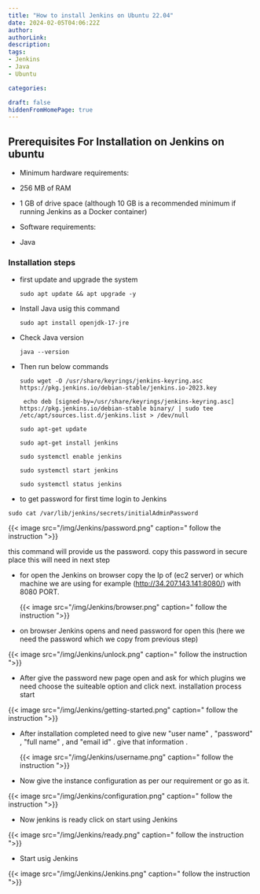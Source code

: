 ```yaml
---
title: "How to install Jenkins on Ubuntu 22.04"
date: 2024-02-05T04:06:22Z
author:
authorLink:
description:
tags:
- Jenkins
- Java
- Ubuntu

categories:

draft: false
hiddenFromHomePage: true
---
```


## Prerequisites For Installation on Jenkins on ubuntu

* Minimum hardware requirements:

* 256 MB of RAM

* 1 GB of drive space (although 10 GB is a recommended minimum if running Jenkins as a Docker container) 

* Software requirements:

* Java

### Installation steps

* first update and upgrade the system 

   `sudo apt update && apt upgrade -y`

* Install Java usig this command 
   
   `sudo apt install openjdk-17-jre`

* Check Java version 

  `java --version`

* Then run below commands
   
   `sudo wget -O /usr/share/keyrings/jenkins-keyring.asc   https://pkg.jenkins.io/debian-stable/jenkins.io-2023.key`
   
   ` echo deb [signed-by=/usr/share/keyrings/jenkins-keyring.asc]   https://pkg.jenkins.io/debian-stable binary/ | sudo tee   /etc/apt/sources.list.d/jenkins.list > /dev/null`

   `sudo apt-get update`

   `sudo apt-get install jenkins`

   `sudo systemctl enable jenkins`

   `sudo systemctl start jenkins`

   `sudo systemctl status jenkins`

* to get password for first time login to Jenkins

 `sudo cat /var/lib/jenkins/secrets/initialAdminPassword`

 {{< image src="/img/Jenkins/password.png" caption=" follow the instruction ">}}

 this command will provide us the password. copy this password in secure place this will need in next step

 * for open the Jenkins on browser copy the Ip of (ec2 server) or which machine we are using for example (http://34.207.143.141:8080/) with 8080 PORT.

   {{< image src="/img/Jenkins/browser.png" caption=" follow the instruction ">}}

* on browser Jenkins opens and need password for open this (here we need the password which we copy from previous step) 

 {{< image src="/img/Jenkins/unlock.png" caption=" follow the instruction ">}}

 * After give the password new page open and ask for which plugins we need choose the suiteable option and click next. installation process start

  {{< image src="/img/Jenkins/getting-started.png" caption=" follow the instruction ">}}

* After installation completed need to give new "user name" , "password" , "full name" , and "email id" . give that information .

  {{< image src="/img/Jenkins/username.png" caption=" follow the instruction ">}}

* Now give the instance configuration as per our requirement or go as it.

{{< image src="/img/Jenkins/configuration.png" caption=" follow the instruction ">}}

* Now jenkins is ready click on start using Jenkins

{{< image src="/img/Jenkins/ready.png" caption=" follow the instruction ">}}

* Start usig Jenkins

{{< image src="/img/Jenkins/Jenkins.png" caption=" follow the instruction ">}}

